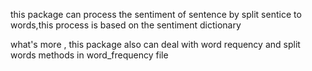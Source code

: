 this package can process the sentiment of sentence by split sentice to words,this process is based on the sentiment dictionary

what's more , this package also can deal with word requency and split  words methods in word_frequency file
